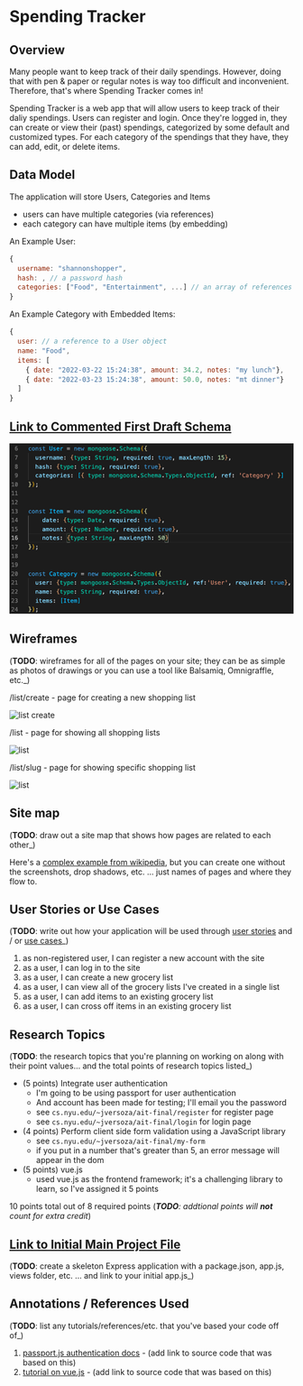 # Spending Tracker 

## Overview

Many people want to keep track of their daily spendings. However, doing that with pen & paper or regular notes is way too difficult and inconvenient. Therefore, that's where Spending Tracker comes in!

Spending Tracker is a web app that will allow users to keep track of their daliy spendings. Users can register and login. Once they're logged in, they can create or view their (past) spendings, categorized by some default and customized types. For each category of the spendings that they have, they can add, edit, or delete items.


## Data Model

The application will store Users, Categories and Items

* users can have multiple categories (via references)
* each category can have multiple items (by embedding)

An Example User:

```javascript
{
  username: "shannonshopper",
  hash: , // a password hash
  categories: ["Food", "Entertainment", ...] // an array of references to List documents
}
```

An Example Category with Embedded Items:

```javascript
{
  user: // a reference to a User object
  name: "Food",
  items: [
    { date: "2022-03-22 15:24:38", amount: 34.2, notes: "my lunch"},
    { date: "2022-03-23 15:24:38", amount: 50.0, notes: "mt dinner"}
  ]
}
```


## [Link to Commented First Draft Schema](db.js) 
![Alt text](./documentation/FirstDraftSchema.png)

## Wireframes

(__TODO__: wireframes for all of the pages on your site; they can be as simple as photos of drawings or you can use a tool like Balsamiq, Omnigraffle, etc._)

/list/create - page for creating a new shopping list

![list create](documentation/list-create.png)

/list - page for showing all shopping lists

![list](documentation/list.png)

/list/slug - page for showing specific shopping list

![list](documentation/list-slug.png)

## Site map

(__TODO__: draw out a site map that shows how pages are related to each other_)

Here's a [complex example from wikipedia](https://upload.wikimedia.org/wikipedia/commons/2/20/Sitemap_google.jpg), but you can create one without the screenshots, drop shadows, etc. ... just names of pages and where they flow to.

## User Stories or Use Cases

(__TODO__: write out how your application will be used through [user stories](http://en.wikipedia.org/wiki/User_story#Format) and / or [use cases](https://www.mongodb.com/download-center?jmp=docs&_ga=1.47552679.1838903181.1489282706#previous)_)

1. as non-registered user, I can register a new account with the site
2. as a user, I can log in to the site
3. as a user, I can create a new grocery list
4. as a user, I can view all of the grocery lists I've created in a single list
5. as a user, I can add items to an existing grocery list
6. as a user, I can cross off items in an existing grocery list

## Research Topics

(__TODO__: the research topics that you're planning on working on along with their point values... and the total points of research topics listed_)

* (5 points) Integrate user authentication
    * I'm going to be using passport for user authentication
    * And account has been made for testing; I'll email you the password
    * see <code>cs.nyu.edu/~jversoza/ait-final/register</code> for register page
    * see <code>cs.nyu.edu/~jversoza/ait-final/login</code> for login page
* (4 points) Perform client side form validation using a JavaScript library
    * see <code>cs.nyu.edu/~jversoza/ait-final/my-form</code>
    * if you put in a number that's greater than 5, an error message will appear in the dom
* (5 points) vue.js
    * used vue.js as the frontend framework; it's a challenging library to learn, so I've assigned it 5 points

10 points total out of 8 required points (___TODO__: addtional points will __not__ count for extra credit_)


## [Link to Initial Main Project File](app.js) 

(__TODO__: create a skeleton Express application with a package.json, app.js, views folder, etc. ... and link to your initial app.js_)

## Annotations / References Used

(__TODO__: list any tutorials/references/etc. that you've based your code off of_)

1. [passport.js authentication docs](http://passportjs.org/docs) - (add link to source code that was based on this)
2. [tutorial on vue.js](https://vuejs.org/v2/guide/) - (add link to source code that was based on this)

